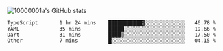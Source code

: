 ![10000001a's GitHub stats](https://github-readme-stats.vercel.app/api?username=10000001a&show_icons=true&theme=onedark&count_private=true)

<!-- [![Top Langs](https://github-readme-stats.vercel.app/api/top-langs/?username=10000001a&layout=compact&theme=onedark&langs_count=5)](https://github.com/anuraghazra/github-readme-stats) -->
<!--
**10000001a/10000001a** is a ✨ _special_ ✨ repository because its `README.md` (this file) appears on your GitHub profile.

Here are some ideas to get you started:

- 🔭 I’m currently working on ...
- 🌱 I’m currently learning ...
- 👯 I’m looking to collaborate on ...
- 🤔 I’m looking for help with ...
- 💬 Ask me about ...
- 📫 How to reach me: ...
- 😄 Pronouns: ...
- ⚡ Fun fact: ...
-->

<!--START_SECTION:waka-->

```text
TypeScript       1 hr 24 mins    ███████████▓░░░░░░░░░░░░░   46.78 %
YAML             35 mins         █████░░░░░░░░░░░░░░░░░░░░   19.66 %
Dart             31 mins         ████▒░░░░░░░░░░░░░░░░░░░░   17.50 %
Other            7 mins          █░░░░░░░░░░░░░░░░░░░░░░░░   04.15 %
```

<!--END_SECTION:waka-->
